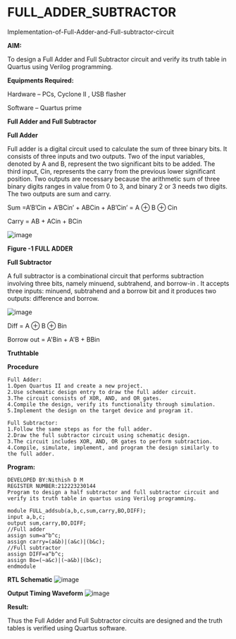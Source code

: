 # FULL_ADDER_SUBTRACTOR

Implementation-of-Full-Adder-and-Full-subtractor-circuit

**AIM:**

To design a Full Adder and Full Subtractor circuit and verify its truth table in Quartus using Verilog programming.

**Equipments Required:**

Hardware – PCs, Cyclone II , USB flasher

Software – Quartus prime

**Full Adder and Full Subtractor**

**Full Adder**

Full adder is a digital circuit used to calculate the sum of three binary bits. It consists of three inputs and two outputs. Two of the input variables, denoted by A and B, represent the two significant bits to be added. The third input, Cin, represents the carry from the previous lower significant position. Two outputs are necessary because the arithmetic sum of three binary digits ranges in value from 0 to 3, and binary 2 or 3 needs two digits. The two outputs are sum and carry.

Sum =A’B’Cin + A’BCin’ + ABCin + AB’Cin’ = A ⊕ B ⊕ Cin 

Carry = AB + ACin + BCin

![image](https://github.com/naavaneetha/FULL_ADDER_SUBTRACTOR/assets/154305477/0f30ba51-5ffb-4198-845f-18e054f675e7)

**Figure -1 FULL ADDER**

**Full Subtractor**

A full subtractor is a combinational circuit that performs subtraction involving three bits, namely minuend, subtrahend, and borrow-in . It accepts three inputs: minuend, subtrahend and a borrow bit and it produces two outputs: difference and borrow.

![image](https://github.com/naavaneetha/FULL_ADDER_SUBTRACTOR/assets/154305477/02b24f51-ab51-4304-9ad6-7b81ffc1ead5)

Diff = A ⊕ B ⊕ Bin 

Borrow out = A'Bin + A'B + BBin

**Truthtable**

**Procedure**
```
Full Adder:
1.Open Quartus II and create a new project. 
2.Use schematic design entry to draw the full adder circuit. 
3.The circuit consists of XOR, AND, and OR gates. 
4.Compile the design, verify its functionality through simulation. 
5.Implement the design on the target device and program it.

Full Subtractor:
1.Follow the same steps as for the full adder. 
2.Draw the full subtractor circuit using schematic design. 
3.The circuit includes XOR, AND, OR gates to perform subtraction. 4.Compile, simulate, implement, and program the design similarly to the full adder.
```
**Program:**

```
DEVELOPED BY:Nithish D M
REGISTER NUMBER:212223230144
Program to design a half subtractor and full subtractor circuit and verify its truth table in quartus using Verilog programming.

module FULL_addsub(a,b,c,sum,carry,BO,DIFF);
input a,b,c;
output sum,carry,BO,DIFF;
//Full adder
assign sum=a^b^c;
assign carry=(a&b)|(a&c)|(b&c);
//Full subtractor
assign DIFF=a^b^c;
assign Bo=(~a&c)|(~a&b)|(b&c);
endmodule
```
**RTL Schematic**
![image](https://github.com/iniyasri4464/FULL_ADDER_SUBTRACTOR/assets/152419072/abd68be6-f2d6-4693-826e-6d6acd58dc75)

**Output Timing Waveform**
![image](https://github.com/iniyasri4464/FULL_ADDER_SUBTRACTOR/assets/152419072/fb6ed861-ac05-4573-bfde-79d145cc6f12)

**Result:**

Thus the Full Adder and Full Subtractor circuits are designed and the truth tables is verified using Quartus software.



